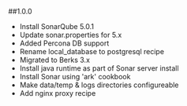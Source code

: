 ##1.0.0
* Install SonarQube 5.0.1
* Update sonar.properties for 5.x
* Added Percona DB support
* Rename local_database to postgresql recipe
* Migrated to Berks 3.x
* Install java runtime as part of Sonar server install
* Install Sonar using 'ark' cookbook
* Make data/temp & logs directories configureable
* Add nginx proxy recipe


